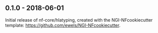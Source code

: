 
## 0.1.0 - 2018-06-01
Initial release of nf-core/hlatyping, created with the NGI-NFcookiecutter template: https://github.com/ewels/NGI-NFcookiecutter.
